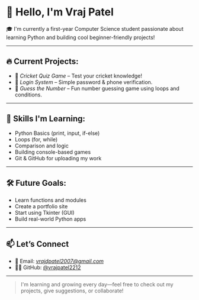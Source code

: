 # 👋 Hello, I'm Vraj Patel

🎓 I'm currently a first-year Computer Science student passionate about learning Python and building cool beginner-friendly projects!

---

## 🔥 Current Projects:
- 🧠 *Cricket Quiz Game* – Test your cricket knowledge!
- 🔐 *Login System* – Simple password & phone verification.
- 🎯 *Guess the Number* – Fun number guessing game using loops and conditions.

---

## 🚀 Skills I'm Learning:
- Python Basics (print, input, if-else)
- Loops (for, while)
- Comparison and logic
- Building console-based games
- Git & GitHub for uploading my work

---

## 🛠 Future Goals:
- Learn functions and modules
- Create a portfolio site
- Start using Tkinter (GUI)
- Build real-world Python apps

---

## 📫 Let’s Connect
- 📧 Email: *vrajdpatel2007@gmail.com*
- 🧑‍💻 GitHub: [@vrajpatel2212](https://github.com/vrajpatel2212)

---

> I'm learning and growing every day—feel free to check out my projects, give suggestions, or collaborate!
